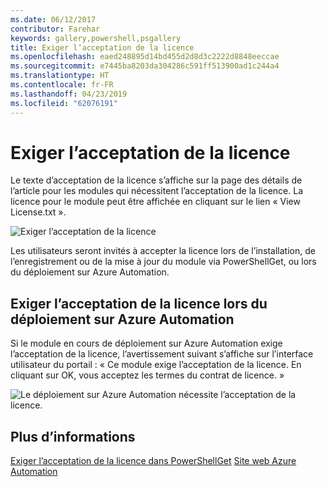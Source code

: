 ```yaml
---
ms.date: 06/12/2017
contributor: Farehar
keywords: gallery,powershell,psgallery
title: Exiger l’acceptation de la licence
ms.openlocfilehash: eaed248895d14bd455d2d8d3c2222d8848eeccae
ms.sourcegitcommit: e7445ba8203da304286c591ff513900ad1c244a4
ms.translationtype: HT
ms.contentlocale: fr-FR
ms.lasthandoff: 04/23/2019
ms.locfileid: "62076191"
---
```

# <a name="require-license-acceptance"></a>Exiger l’acceptation de la licence

Le texte d’acceptation de la licence s’affiche sur la page des détails de l’article pour les modules qui nécessitent l’acceptation de la licence. La licence pour le module peut être affichée en cliquant sur le lien « View License.txt ».

![Exiger l’acceptation de la licence](../../Images/RequireLicenseAcceptance.png)

Les utilisateurs seront invités à accepter la licence lors de l’installation, de l’enregistrement ou de la mise à jour du module via PowerShellGet, ou lors du déploiement sur Azure Automation.

## <a name="require-license-acceptance-on-deploy-to-azure-automation"></a>Exiger l’acceptation de la licence lors du déploiement sur Azure Automation

Si le module en cours de déploiement sur Azure Automation exige l’acceptation de la licence, l’avertissement suivant s’affiche sur l’interface utilisateur du portail : « Ce module exige l’acceptation de la licence. En cliquant sur OK, vous acceptez les termes du contrat de licence. »

![Le déploiement sur Azure Automation nécessite l’acceptation de la licence.](../../Images/DeployToAzureAutomationRequireLicenseAcceptanceDisclaimer.png)

## <a name="more-details"></a>Plus d’informations

[Exiger l’acceptation de la licence dans PowerShellGet](../../concepts/module-license-acceptance.md)
[Site web Azure Automation](/azure/automation)
